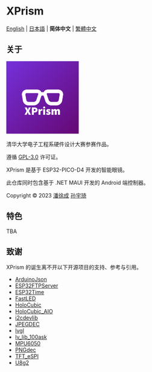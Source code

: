 # XPrism

[English](README.en.md) | [日本語](README.ja.md) | **简体中文** | [繁體中文](README.zh_TW.md)

## 关于

![appicon](.readme/appicon.png)

清华大学电子工程系硬件设计大赛参赛作品。

遵循 [GPL-3.0](https://www.gnu.org/licenses/gpl-3.0.html) 许可证。

XPrism 是基于 ESP32-PICO-D4 开发的智能眼镜。

此仓库同时包含基于 .NET MAUI 开发的 Android 端控制器。

Copyright © 2023 [潘徐成](https://github.com/Panxuc) [孙宇琦](https://github.com/always-del)

## 特色

TBA

## 致谢

XPrism 的诞生离不开以下开源项目的支持、参考与引用。

- [ArduinoJson](https://github.com/bblanchon/ArduinoJson)
- [ESP32FTPServer](https://github.com/HenrikSte/ESP32FTPServer)
- [ESP32Time](https://github.com/fbiego/ESP32Time)
- [FastLED](https://github.com/FastLED/FastLED)
- [HoloCubic](https://github.com/peng-zhihui/HoloCubic)
- [HoloCubic_AIO](https://github.com/ClimbSnail/HoloCubic_AIO)
- [i2cdevlib](https://github.com/jrowberg/i2cdevlib)
- [JPEGDEC](https://github.com/bitbank2/JPEGDEC)
- [lvgl](https://github.com/lvgl/lvgl)
- [lv_lib_100ask](https://github.com/100askTeam/lv_lib_100ask)
- [MPU6050](https://github.com/kriswiner/MPU6050)
- [PNGdec](https://github.com/bitbank2/PNGdec)
- [TFT_eSPI](https://github.com/Bodmer/TFT_eSPI)
- [U8g2](https://github.com/olikraus/u8g2)
